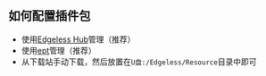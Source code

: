 ## 如何配置插件包
* 使用[Edgeless Hub](https://down.edgeless.top)管理（推荐）
* 使用[ept](../playground/ept.md)管理（推荐）
* 从下载站手动下载，然后放置在`U盘:/Edgeless/Resource`目录中即可